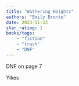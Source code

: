 ```yaml
---
title: "Wuthering Heights"
authors: "Emily Bronte"
date: 2023-11-23
star_rating: 1
books/tags:
    - "fiction"
    - "trash"
    - "DNF"
---
```

DNF on page 7

Yikes